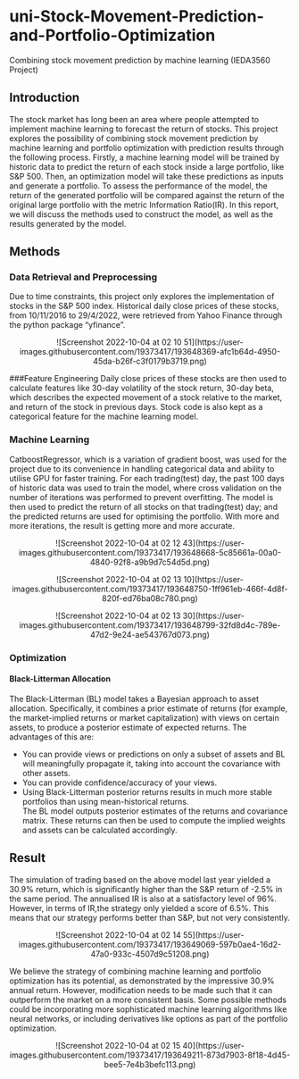 # uni-Stock-Movement-Prediction-and-Portfolio-Optimization
Combining stock movement prediction by machine learning (IEDA3560 Project)

## Introduction
The stock market has long been an area where people attempted to implement machine learning to forecast the return of stocks. This project explores the possibility of combining stock movement prediction by machine learning and portfolio optimization with prediction results through the following process. Firstly, a machine learning model will be trained by historic data to predict the return of each stock inside a large portfolio, like S&P 500. Then, an optimization model will take these predictions as inputs and generate a portfolio. To assess the performance of the model, the return of the generated portfolio will be compared against the return of the original large portfolio with the metric Information Ratio(IR). In this report, we will discuss the methods used to construct the model, as well as the results generated by the model.

## Methods
### Data Retrieval and Preprocessing
Due to time constraints, this project only explores the implementation of stocks in the S&P 500 index. Historical daily close prices of these stocks, from 10/11/2016 to 29/4/2022, were retrieved from Yahoo Finance through the python package “yfinance”.
<p align="center">![Screenshot 2022-10-04 at 02 10 51](https://user-images.githubusercontent.com/19373417/193648369-afc1b64d-4950-45da-b26f-c3f0179b3719.png)</p>

###Feature Engineering
Daily close prices of these stocks are then used to calculate features like 30-day volatility of the stock return, 30-day beta, which describes the expected movement of a stock relative to the market, and return of the stock in previous days. Stock code is also kept as a categorical feature for the machine learning model.

### Machine Learning
CatboostRegressor, which is a variation of gradient boost, was used for the project due to its
convenience in handling categorical data and ability to utilise GPU for faster training. For each trading(test) day, the past 100 days of historic data was used to train the model, where cross validation on the number of iterations was performed to prevent overfitting. The model is then used to predict the return of all stocks on that trading(test) day; and the predicted returns are used for optimising the portfolio. With more and more iterations, the result is getting more and more accurate.
<p align="center">
![Screenshot 2022-10-04 at 02 12 43](https://user-images.githubusercontent.com/19373417/193648668-5c85661a-00a0-4840-92f8-a9b9d7c54d5d.png)</p>
<p align="center">
![Screenshot 2022-10-04 at 02 13 10](https://user-images.githubusercontent.com/19373417/193648750-1ff961eb-466f-4d8f-820f-ed76ba08c780.png)</p>
<p align="center">
![Screenshot 2022-10-04 at 02 13 30](https://user-images.githubusercontent.com/19373417/193648799-32fd8d4c-789e-47d2-9e24-ae543767d073.png)</p>

### Optimization
#### Black-Litterman Allocation
The Black-Litterman (BL) model takes a Bayesian approach to asset allocation. Specifically, it combines a prior estimate of returns (for example, the market-implied returns or market capitalization) with views on certain assets, to produce a posterior estimate of expected returns. The advantages of this are:  
* You can provide views or predictions on only a subset of assets and BL will meaningfully propagate it, taking into account the covariance with other assets.
* You can provide confidence/accuracy of your views.
* Using Black-Litterman posterior returns results in much more stable portfolios than using
mean-historical returns.  
The BL model outputs posterior estimates of the returns and covariance matrix. These returns can then be used to compute the implied weights and assets can be calculated accordingly.

## Result
The simulation of trading based on the above model last year yielded a 30.9% return, which is significantly higher than the S&P return of -2.5% in the same period. The annualised IR is also at a satisfactory level of 96%. However, in terms of IR,the strategy only yielded a score of 6.5%. This means that our strategy performs better than S&P, but not very consistently.  
<p align="center">![Screenshot 2022-10-04 at 02 14 55](https://user-images.githubusercontent.com/19373417/193649069-597b0ae4-16d2-47a0-933c-4507d9c51208.png)</p>

We believe the strategy of combining machine learning and portfolio optimization has its potential, as demonstrated by the impressive 30.9% annual return. However, modification needs to be made such that it can outperform the market on a more consistent basis. Some possible methods could be incorporating more sophisticated machine learning algorithms like neural networks, or including derivatives like options as part of the portfolio optimization.
<p align="center">
![Screenshot 2022-10-04 at 02 15 40](https://user-images.githubusercontent.com/19373417/193649211-873d7903-8f18-4d45-bee5-7e4b3befc113.png)</p>



